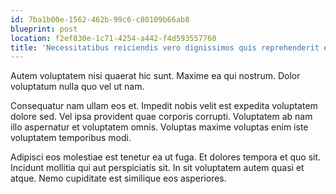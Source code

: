 ```yaml
---
id: 7ba1b00e-1562-462b-99c6-c80109b66ab8
blueprint: post
location: f2ef830e-1c71-4254-a442-f4d593557760
title: 'Necessitatibus reiciendis vero dignissimos quis reprehenderit et sequi placeat.'
---
```

Autem voluptatem nisi quaerat hic sunt. Maxime ea qui nostrum. Dolor voluptatum nulla quo vel ut nam.

Consequatur nam ullam eos et. Impedit nobis velit est expedita voluptatem dolore sed. Vel ipsa provident quae corporis corrupti. Voluptatem ab nam illo aspernatur et voluptatem omnis. Voluptas maxime voluptas enim iste voluptatem temporibus modi.

Adipisci eos molestiae est tenetur ea ut fuga. Et dolores tempora et quo sit. Incidunt mollitia qui aut perspiciatis sit. In sit voluptatem autem quasi et atque. Nemo cupiditate est similique eos asperiores.